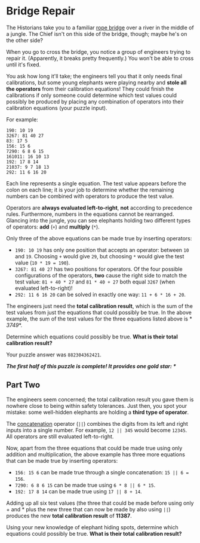 # Bridge Repair

The Historians take you to a familiar [rope bridge](https://adventofcode.com/2022/day/9) over a river in the middle of a
jungle. The Chief isn't on this side of the bridge, though; maybe he's on the other side?

When you go to cross the bridge, you notice a group of engineers trying to repair it. (Apparently, it breaks pretty
frequently.) You won't be able to cross until it's fixed.

You ask how long it'll take; the engineers tell you that it only needs final calibrations, but some young elephants were
playing nearby and **stole all the operators** from their calibration equations! They could finish the calibrations if
only someone could determine which test values could possibly be produced by placing any combination of operators into
their calibration equations (your puzzle input).

For example:

```
190: 10 19
3267: 81 40 27
83: 17 5
156: 15 6
7290: 6 8 6 15
161011: 16 10 13
192: 17 8 14
21037: 9 7 18 13
292: 11 6 16 20
```

Each line represents a single equation. The test value appears before the colon on each line; it is your job to
determine whether the remaining numbers can be combined with operators to produce the test value.

Operators are **always evaluated left-to-right**, **not** according to precedence rules. Furthermore, numbers in the
equations cannot be rearranged. Glancing into the jungle, you can see elephants holding two different types of
operators: **add** (`+`) and **multiply** (`*`).

Only three of the above equations can be made true by inserting operators:

- `190: 10 19` has only one position that accepts an operator: between `10` and `19`. Choosing `+` would give `29`, but
  choosing `*` would give the test value (`10 * 19 = 190`).
- `3267: 81 40 27` has two positions for operators. Of the four possible configurations of the operators, **two** cause
  the right side to match the test value: `81 + 40 * 27` and `81 * 40 + 27` both equal `3267` (when evaluated
  left-to-right)!
- `292: 11 6 16 20` can be solved in exactly one way: `11 + 6 * 16 + 20`.

The engineers just need the **total calibration result**, which is the sum of the test values from just the equations
that could possibly be true. In the above example, the sum of the test values for the three equations listed above is *
*3749**.

Determine which equations could possibly be true. **What is their total calibration result?**

Your puzzle answer was `882304362421`.

*__The first half of this puzzle is complete! It provides one gold star: *__*

## Part Two

The engineers seem concerned; the total calibration result you gave them is nowhere close to being within safety
tolerances. Just then, you spot your mistake: some well-hidden elephants are holding a **third type of operator**.

The [concatenation](https://en.wikipedia.org/wiki/Concatenation) operator (`||`) combines the digits from its left and
right inputs into a single number. For example, `12 || 345` would become `12345`. All operators are still evaluated
left-to-right.

Now, apart from the three equations that could be made true using only addition and multiplication, the above example
has three more equations that can be made true by inserting operators:

- `156: 15 6` can be made true through a single concatenation: `15 || 6 = 156`.
- `7290: 6 8 6 15` can be made true using `6 * 8 || 6 * 15`.
- `192: 17 8 14` can be made true using `17 || 8 + 14`.

Adding up all six test values (the three that could be made before using only + and * plus the new three that can now be
made by also using `||`) produces the new **total calibration result** of **11387**.

Using your new knowledge of elephant hiding spots, determine which equations could possibly be true. **What is their
total calibration result?**
